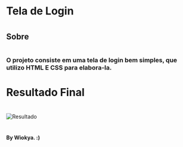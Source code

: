 # Tela de Login
#
## Sobre
#
### O projeto consiste em uma tela de login bem simples, que utilizo HTML E CSS para elabora-la.
#
# Resultado Final
#
![Resultado](https://imgur.com/qIhvyYv)
#
#### By Wiokya. :)
